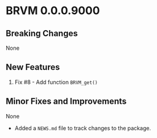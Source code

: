 # BRVM 0.0.0.9000

## Breaking Changes
None

## New Features
1. Fix #8 - Add function `BRVM_get()`

## Minor Fixes and Improvements
None

* Added a `NEWS.md` file to track changes to the package.
